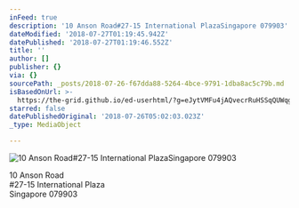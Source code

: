 ```yaml
---
inFeed: true
description: '10 Anson Road#27-15 International PlazaSingapore 079903'
dateModified: '2018-07-27T01:19:45.942Z'
datePublished: '2018-07-27T01:19:46.552Z'
title: ''
author: []
publisher: {}
via: {}
sourcePath: _posts/2018-07-26-f67dda88-5264-4bce-9791-1dba8ac5c79b.md
isBasedOnUrl: >-
  https://the-grid.github.io/ed-userhtml/?g=eJytVMFu4jAQvecrRuHSSqQUWqg2BX5iP6Aa2xNq4Xgi2-nCrvrvNThAus0e2q0vHs_4Pdvvjbz0YW8Iwr6hVR5oFybS-3x9I9oQ2D5xE-BPBnEo7RuD-xK0NdpSIQzL7eOxdIAVaPTGliDJBnIp_0IuaInmVKu1UoZSrUGltN2UMJ03O5jdNbuUF-wUuRJuY9az0QpG91Is5KxfLhwq3foSLjCU243j1qryL0CvUPwisdWh2Bzg8Z5Xh4egG4OhKkDgposEx7fXY6gc11cd2_U4bjgvrgfIa_5dJMLLAUfODnQOBsAfcedL_ANdsQ0lWHY1mtMk2CiYLqJy6DSatFGy4ajn6PY4eoYpkuwwaLYHHht9ec16tpfPHP0bv0tVLFvf9cOAUfMHNVXVgCFzoZB-fJchia0zpFt8zpAEOgefNGQY_WWdUQb9QidV-7LNaKEe7r9LtsT2P32cGL7axx_Rr9lycvx-1tkSQRr0fpVflMnh2VG1ykf5-mcrvHRaUOx7B22jMJBfTnCdvQEIJYET
starred: false
datePublishedOriginal: '2018-07-26T05:02:03.023Z'
_type: MediaObject

---
```

![10 Anson Road#27-15 International PlazaSingapore 079903](https://the-grid-user-content.s3-us-west-2.amazonaws.com/7838faef-6847-4ff7-9400-1ea9c1abc0d0.png)

10 Anson Road  
\#27-15 International Plaza  
Singapore 079903